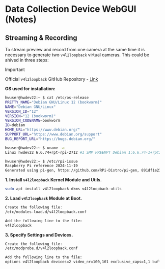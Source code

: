 # Data Collection Device WebGUI (Notes)

## Streaming & Recording
To stream preview and record from one camera at the same time it is necessary to generate two ```v4l2loopback``` virtual cameras. This could be ahived in three steps:

> [!IMPORTANT]
>
> Official ```v4l2loopback``` GitHub Repository - [Link](https://github.com/v4l2loopback/v4l2loopback)
> 
> **OS used for installation:**
> ```bash
> hwuser@hwdev22:~ $ cat /etc/os-release
> PRETTY_NAME="Debian GNU/Linux 12 (bookworm)"
> NAME="Debian GNU/Linux"
> VERSION_ID="12"
> VERSION="12 (bookworm)"
> VERSION_CODENAME=bookworm
> ID=debian
> HOME_URL="https://www.debian.org/"
> SUPPORT_URL="https://www.debian.org/support"
> BUG_REPORT_URL="https://bugs.debian.org/"
> 
> hwuser@hwdev22:~ $ uname -a
> Linux hwdev22 6.6.74+rpt-rpi-2712 #1 SMP PREEMPT Debian 1:6.6.74-1+rpt1 (2025-01-27) aarch64 GNU/Linux
> 
> hwuser@hwdev22:~ $ /etc/rpi-issue
> Raspberry Pi reference 2024-11-19
> Generated using pi-gen, https://github.com/RPi-Distro/pi-gen, 891df1e21ed2b6099a2e6a13e26c91dea44b34d4, stage4
> ```

**1. Install ```v4l2loopback``` Kernel Module and Utils.**
```bash
sudo apt install v4l2loopback-dkms v4l2loopback-utils
```

**2. Load ```v4l2loopback``` Module at Boot.**
```bash
Create the following file:
/etc/modules-load.d/v4l2loopback.conf

Add the following line to the file:
v4l2loopback
```

**3. Specify Settings and Devices.**
```bash
Create the following file:
/etc/modprobe.d/v4l2loopback.conf

Add the following line to the file:
options v4l2loopback devices=2 video_nr=100,101 exclusive_caps=1,1 buffers=4
```

